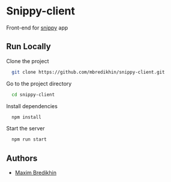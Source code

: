 # Snippy-client

Front-end for [snippy](https://github.com/mbredikhin/snippy.git) app

## Run Locally

Clone the project

```bash
  git clone https://github.com/mbredikhin/snippy-client.git
```

Go to the project directory

```bash
  cd snippy-client
```

Install dependencies

```bash
  npm install
```

Start the server

```bash
  npm run start
```


  
## Authors

- [Maxim Bredikhin](https://www.github.com/mbredikhin)

